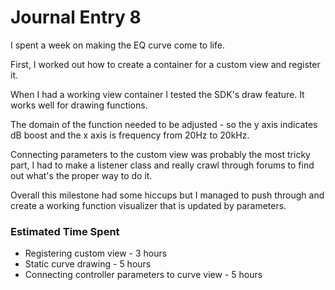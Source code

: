 # Journal Entry 8

I spent a week on making the EQ curve come to life.

First, I worked out how to create a container for a custom view and register it.

When I had a working view container I tested the SDK's draw feature. It works well for drawing functions. 

The domain of the function needed to be adjusted - so the y axis indicates dB boost and the x axis is frequency from 20Hz to 20kHz.

Connecting parameters to the custom view was probably the most tricky part, I had to make a listener class and really crawl through forums to find out what's the proper way to do it.

Overall this milestone had some hiccups but I managed to push through and create a working function visualizer that is updated by parameters.

### Estimated Time Spent

- Registering custom view - 3 hours
- Static curve drawing - 5 hours
- Connecting controller parameters to curve view - 5 hours
